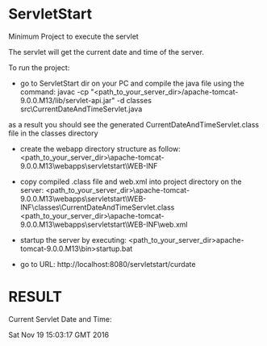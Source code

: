 # ServletStart
Minimum Project to execute the servlet

The servlet will get the current date and time of the server.

To run the project:

* go to ServletStart dir on your PC and compile the java file using the command:
javac -cp "\<path_to_your_server_dir\>/apache-tomcat-9.0.0.M13/lib/servlet-api.jar" -d classes src\CurrentDateAndTimeServlet.java

as a result you should see the generated CurrentDateAndTimeServlet.class file in the classes directory

* create the webapp directory structure as follow:
\<path_to_your_server_dir\>\apache-tomcat-9.0.0.M13\webapps\servletstart\WEB-INF

* copy compiled .class file and web.xml into project directory on the server:
\<path_to_your_server_dir\>\apache-tomcat-9.0.0.M13\webapps\servletstart\WEB-INF\classes\CurrentDateAndTimeServlet.class
\<path_to_your_server_dir\>\apache-tomcat-9.0.0.M13\webapps\servletstart\WEB-INF\web.xml

* startup the server by executing:
\<path_to_your_server_dir\>apache-tomcat-9.0.0.M13\bin>startup.bat

* go to URL:
http://localhost:8080/servletstart/curdate

RESULT
==========
Current Servlet Date and Time:

Sat Nov 19 15:03:17 GMT 2016 
